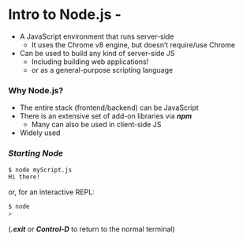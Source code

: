 # Intro to Node.js -

- A JavaScript environment that runs server-side
    - It uses the Chrome v8 engine, but doesn’t require/use Chrome
- Can be used to build any kind of server-side JS
    - Including building web applications!
    - or as a general-purpose scripting language

### Why Node.js?
- The entire stack (frontend/backend) can be JavaScript
- There is an extensive set of add-on libraries via ***npm***
    - Many can also be used in client-side JS
- Widely used

### ***Starting Node***
```bash
$ node myScript.js
Hi there!
```

or, for an interactive REPL:

```bash
$ node
>
```

(***.exit*** or ***Control-D*** to return to the normal terminal)
